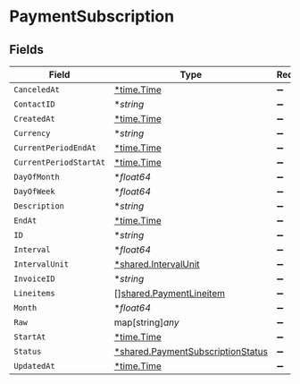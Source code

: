# PaymentSubscription


## Fields

| Field                                                                                        | Type                                                                                         | Required                                                                                     | Description                                                                                  |
| -------------------------------------------------------------------------------------------- | -------------------------------------------------------------------------------------------- | -------------------------------------------------------------------------------------------- | -------------------------------------------------------------------------------------------- |
| `CanceledAt`                                                                                 | [*time.Time](https://pkg.go.dev/time#Time)                                                   | :heavy_minus_sign:                                                                           | N/A                                                                                          |
| `ContactID`                                                                                  | **string*                                                                                    | :heavy_minus_sign:                                                                           | N/A                                                                                          |
| `CreatedAt`                                                                                  | [*time.Time](https://pkg.go.dev/time#Time)                                                   | :heavy_minus_sign:                                                                           | N/A                                                                                          |
| `Currency`                                                                                   | **string*                                                                                    | :heavy_minus_sign:                                                                           | N/A                                                                                          |
| `CurrentPeriodEndAt`                                                                         | [*time.Time](https://pkg.go.dev/time#Time)                                                   | :heavy_minus_sign:                                                                           | N/A                                                                                          |
| `CurrentPeriodStartAt`                                                                       | [*time.Time](https://pkg.go.dev/time#Time)                                                   | :heavy_minus_sign:                                                                           | N/A                                                                                          |
| `DayOfMonth`                                                                                 | **float64*                                                                                   | :heavy_minus_sign:                                                                           | N/A                                                                                          |
| `DayOfWeek`                                                                                  | **float64*                                                                                   | :heavy_minus_sign:                                                                           | N/A                                                                                          |
| `Description`                                                                                | **string*                                                                                    | :heavy_minus_sign:                                                                           | N/A                                                                                          |
| `EndAt`                                                                                      | [*time.Time](https://pkg.go.dev/time#Time)                                                   | :heavy_minus_sign:                                                                           | N/A                                                                                          |
| `ID`                                                                                         | **string*                                                                                    | :heavy_minus_sign:                                                                           | N/A                                                                                          |
| `Interval`                                                                                   | **float64*                                                                                   | :heavy_minus_sign:                                                                           | N/A                                                                                          |
| `IntervalUnit`                                                                               | [*shared.IntervalUnit](../../../pkg/models/shared/intervalunit.md)                           | :heavy_minus_sign:                                                                           | N/A                                                                                          |
| `InvoiceID`                                                                                  | **string*                                                                                    | :heavy_minus_sign:                                                                           | N/A                                                                                          |
| `Lineitems`                                                                                  | [][shared.PaymentLineitem](../../../pkg/models/shared/paymentlineitem.md)                    | :heavy_minus_sign:                                                                           | N/A                                                                                          |
| `Month`                                                                                      | **float64*                                                                                   | :heavy_minus_sign:                                                                           | N/A                                                                                          |
| `Raw`                                                                                        | map[string]*any*                                                                             | :heavy_minus_sign:                                                                           | N/A                                                                                          |
| `StartAt`                                                                                    | [*time.Time](https://pkg.go.dev/time#Time)                                                   | :heavy_minus_sign:                                                                           | N/A                                                                                          |
| `Status`                                                                                     | [*shared.PaymentSubscriptionStatus](../../../pkg/models/shared/paymentsubscriptionstatus.md) | :heavy_minus_sign:                                                                           | N/A                                                                                          |
| `UpdatedAt`                                                                                  | [*time.Time](https://pkg.go.dev/time#Time)                                                   | :heavy_minus_sign:                                                                           | N/A                                                                                          |